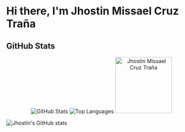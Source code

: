 # Hi there, I'm Jhostin Missael Cruz Traña

## GitHub Stats

<p align="center">
  <img src="https://github-readme-stats.vercel.app/api?username=jhostindelaT&show_icons=true&count_private=true&include_all_commits=true&hide_title=true&theme=radical" alt="GitHub Stats"/>
  <img src="https://github-readme-stats.vercel.app/api/top-langs/?username=jhostindelaT&layout=compact&hide_title=true&theme=radical" alt="Top Languages"/>
  <img src="https://avatars.githubusercontent.com/u/88559899?v=4" alt="Jhostin Missael Cruz Traña" width="150"/>
</p>


![Jhostin's GitHub stats](https://github-readme-stats.vercel.app/api?username=jhostindelaT&show_icons=true&count_private=true&include_all_commits=true&hide=prs&theme=radical&api_token=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)
